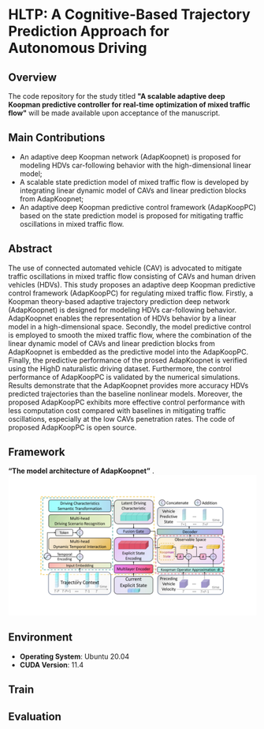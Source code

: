 #  HLTP: A Cognitive-Based Trajectory Prediction Approach for Autonomous Driving

## Overview
The code repository for the study titled **"A scalable adaptive deep Koopman predictive controller for real-time optimization of mixed traffic flow"** will be made available upon acceptance of the manuscript.



## Main Contributions

- An adaptive deep Koopman network (AdapKoopnet) is proposed for modeling HDVs car-following behavior with the high-dimensional linear model; 
- A scalable state prediction model of mixed traffic flow is developed by integrating linear dynamic model of CAVs and linear prediction blocks from AdapKoopnet;
- An adaptive deep Koopman predictive control framework (AdapKoopPC) based on the state prediction model is proposed for mitigating traffic oscillations in mixed traffic flow.



## Abstract

The use of connected automated vehicle (CAV) is advocated to mitigate traffic oscillations in mixed traffic flow consisting of CAVs and human driven vehicles (HDVs). This study proposes an adaptive deep Koopman predictive control framework (AdapKoopPC) for regulating mixed traffic flow. Firstly, a Koopman theory-based adaptive trajectory prediction deep network (AdapKoopnet) is designed for modeling HDVs car-following behavior. AdapKoopnet enables the representation of HDVs behavior by a linear model in a high-dimensional space. Secondly, the model predictive control is employed to smooth the mixed traffic flow, where the combination of the linear dynamic model of CAVs and linear prediction blocks from AdapKoopnet is embedded as the predictive model into the AdapKoopPC. Finally, the predictive performance of the prosed AdapKoopnet is verified using the HighD naturalistic driving dataset. Furthermore, the control performance of AdapKoopPC is validated by the numerical simulations. Results demonstrate that the AdapKoopnet provides more accuracy HDVs predicted trajectories than the baseline nonlinear models. Moreover, the proposed AdapKoopPC exhibits more effective control performance with less computation cost compared with baselines in mitigating traffic oscillations, especially at the low CAVs penetration rates. The code of proposed AdapKoopPC is open source.



## Framework

**“The model architecture of AdapKoopnet”** .
![framework](https://github.com/SpaceTrafficSafetyTeam/AdapKoopPC/blob/main/AdapKoopnet.png)




## Environment

- **Operating System**: Ubuntu 20.04
- **CUDA Version**: 11.4



## Train



## Evaluation



 


